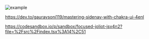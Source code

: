 
![example](https://user-images.githubusercontent.com/45392510/235372460-89e48e6f-a621-4dc9-bcdc-111cafe7a773.png)


https://dev.to/gauravsoni119/mastering-sidenav-with-chakra-ui-4enl

https://codesandbox.io/p/sandbox/focused-joliot-jsv4n2?file=%2Fsrc%2Findex.tsx%3A14%2C51
